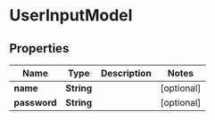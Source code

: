 

# UserInputModel


## Properties

| Name | Type | Description | Notes |
|------------ | ------------- | ------------- | -------------|
|**name** | **String** |  |  [optional] |
|**password** | **String** |  |  [optional] |



